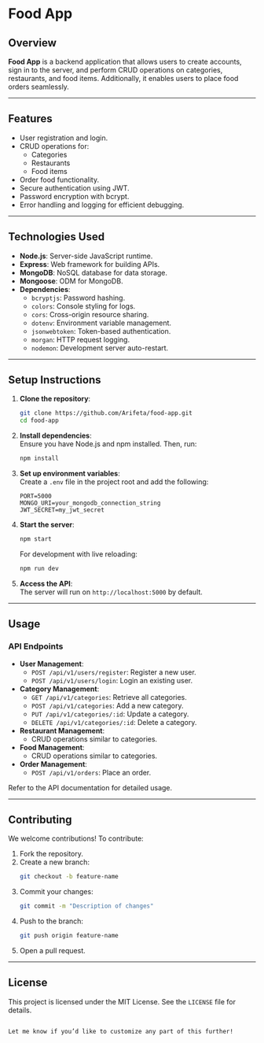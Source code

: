  


# Food App

## Overview
**Food App** is a backend application that allows users to create accounts, sign in to the server, and perform CRUD operations on categories, restaurants, and food items. Additionally, it enables users to place food orders seamlessly.

---

## Features
- User registration and login.
- CRUD operations for:
  - Categories
  - Restaurants
  - Food items
- Order food functionality.
- Secure authentication using JWT.
- Password encryption with bcrypt.
- Error handling and logging for efficient debugging.

---

## Technologies Used
- **Node.js**: Server-side JavaScript runtime.
- **Express**: Web framework for building APIs.
- **MongoDB**: NoSQL database for data storage.
- **Mongoose**: ODM for MongoDB.
- **Dependencies**:
  - `bcryptjs`: Password hashing.
  - `colors`: Console styling for logs.
  - `cors`: Cross-origin resource sharing.
  - `dotenv`: Environment variable management.
  - `jsonwebtoken`: Token-based authentication.
  - `morgan`: HTTP request logging.
  - `nodemon`: Development server auto-restart.

---

## Setup Instructions
1. **Clone the repository**:  
   ```bash
   git clone https://github.com/Arifeta/food-app.git
   cd food-app
   ```

2. **Install dependencies**:  
   Ensure you have Node.js and npm installed. Then, run:  
   ```bash
   npm install
   ```

3. **Set up environment variables**:  
   Create a `.env` file in the project root and add the following:  
   ```plaintext
   PORT=5000
   MONGO_URI=your_mongodb_connection_string
   JWT_SECRET=my_jwt_secret
   ```

4. **Start the server**:  
   ```bash
   npm start
   ```
   For development with live reloading:  
   ```bash
   npm run dev
   ```

5. **Access the API**:  
   The server will run on `http://localhost:5000` by default.

---

## Usage
### API Endpoints
- **User Management**:
  - `POST /api/v1/users/register`: Register a new user.
  - `POST /api/v1/users/login`: Login an existing user.
- **Category Management**:
  - `GET /api/v1/categories`: Retrieve all categories.
  - `POST /api/v1/categories`: Add a new category.
  - `PUT /api/v1/categories/:id`: Update a category.
  - `DELETE /api/v1/categories/:id`: Delete a category.
- **Restaurant Management**:
  - CRUD operations similar to categories.
- **Food Management**:
  - CRUD operations similar to categories.
- **Order Management**:
  - `POST /api/v1/orders`: Place an order.

Refer to the API documentation for detailed usage.

---

## Contributing
We welcome contributions! To contribute:  
1. Fork the repository.  
2. Create a new branch:  
   ```bash
   git checkout -b feature-name
   ```
3. Commit your changes:  
   ```bash
   git commit -m "Description of changes"
   ```
4. Push to the branch:  
   ```bash
   git push origin feature-name
   ```
5. Open a pull request.

---

## License
This project is licensed under the MIT License. See the `LICENSE` file for details.
```

Let me know if you’d like to customize any part of this further!
